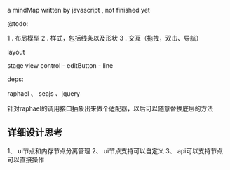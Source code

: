 a mindMap written by javascript , not finished yet

@todo: 

1 . 布局模型 
2 . 样式，包括线条以及形状
3 . 交互（拖拽，双击、导航）

layout

stage
  view
    control
      - editButton
      - line

deps:

raphael 、 seajs 、jquery

针对raphael的调用接口抽象出来做个适配器，以后可以随意替换底层的方法


详细设计思考
------------------------
1、 ui节点和内存节点分离管理
2、 ui节点支持可以自定义
3、 api可以支持节点可以直接操作
